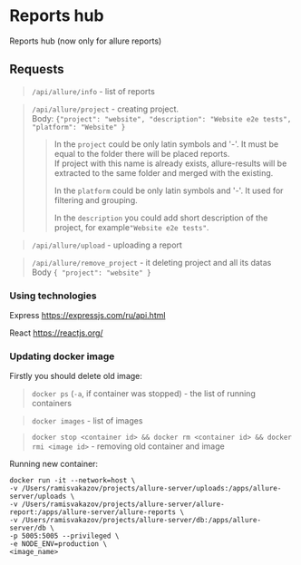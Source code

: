 # Reports hub

Reports hub (now only for allure reports)

## Requests
>`/api/allure/info` - list of reports

>`/api/allure/project` - creating project. \
>Body: `{"project": "website", "description": "Website e2e tests", "platform": "Website" }`
>
>>In the `project` could be only latin symbols and '-'. It must be equal to the folder there will be placed reports.  \
>>If project with this name is already exists, allure-results will be extracted to the same folder and merged with the existing.
>>
>>In the `platform` could be only latin symbols and '-'. It used for filtering and grouping. 
>>
>>In the `description` you could add short description of the project, for example`"Website e2e tests"`.

>`/api/allure/upload` - uploading a report

>`/api/allure/remove_project` - it deleting project and all its datas \
>Body `{ "project": "website" }`

### Using technologies

Express https://expressjs.com/ru/api.html

React https://reactjs.org/

### Updating docker image

Firstly you should delete old image: 

>`docker ps` (`-a`, if container was stopped) - the list of running containers

>`docker images` - list of images

>`docker stop <container id> && docker rm <container id> && docker rmi <image id>` - removing old container and image

Running new container:
```
docker run -it --network=host \
-v /Users/ramisvakazov/projects/allure-server/uploads:/apps/allure-server/uploads \
-v /Users/ramisvakazov/projects/allure-server/allure-report:/apps/allure-server/allure-reports \
-v /Users/ramisvakazov/projects/allure-server/db:/apps/allure-server/db \
-p 5005:5005 --privileged \
-e NODE_ENV=production \
<image_name>
```